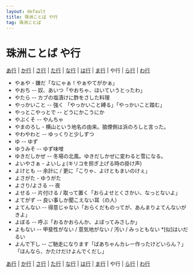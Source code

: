 ```yaml
---
layout: default
title: 珠洲ことば や行
tag: 珠洲ことば
---
```

# 珠洲ことば や行

<a href="a.html">あ行</a> | <a href="ka.html">か行</a> | <a href="sa.html">さ行</a> | <a href="ta.html">た行</a> | <a href="na.html">な行</a> | <a href="ha.html">は行</a> | <a href="ma.html">ま行</a> | や行 | <a href="ra.html">ら行</a> | <a href="wa.html">わ行</a>

- やぁや - 嫌だ「なにゃぁ！やぁやてがかぁ」
- やおち -- 奴、あいつ「やおちゃ、ほいていうとったわ」
- やたら -- カブの塩漬けに酢をさした料理
- やっかいこと -- 強く 「やっかいこと縛る」「やっかいこと踏む」
- やっとこやっとで -- どうにかこうにか
- やぶくそ -- やんちゃ
- やまのろし - 横山という地名の由来。狼煙側は浜のろしと言った。
- やわやわと -- ゆっくりと少しずつ
- ゆ -- ゆず
- ゆうみそ -- ゆず味噌
- ゆきだしかぜ -- 冬場の北風。ゆきだしかぜに変わると雪になる。
- よいやさぁ - よいしょ(キリコを担ぎ上げる時の掛け声)
- よけとも -- 余計に / 更に「こりゃ、よけともまいのけぇ」
- よさがた - ゆうがた
- よさり/よさる -- 夜
- よせる -- 片付ける / 取って置く「おらよせとくさかい、なっとないよ」
- よてがず -- 良い事しか聞こえない耳（の人）
- よてんない -- 得意じゃない「おらくだものってが、あんまりよてんないがきよ」
- よぼる -- 呼ぶ「おるかおらんか、よぼってみさしか」
- よもない -- 甲斐性がない / 意気地がない / 汚い / みっともない *[似]はいだるい
- よんで下し -- ご馳走になります「ばあちゃんカレー作ったけどいらん？」「ほんなら、かたけだけよんでくだし」


<a href="a.html">あ行</a> | <a href="ka.html">か行</a> | <a href="sa.html">さ行</a> | <a href="ta.html">た行</a> | <a href="na.html">な行</a> | <a href="ha.html">は行</a> | <a href="ma.html">ま行</a> | や行 | <a href="ra.html">ら行</a> | <a href="wa.html">わ行</a>
